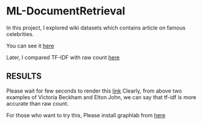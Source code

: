 # ML-DocumentRetrieval

In this project, I explored wiki datasets which contains article on famous celebrities.

You can see it [here](https://github.com/kakshay21/ML-DocumentRetrieval/blob/master/documentRetrieval.ipynb)

Later, I compared TF-IDF with raw count [here](https://github.com/kakshay21/ML-DocumentRetrieval/blob/master/documentRetrievalPractice.ipynb)
## RESULTS
Please wait for few seconds to render this [link](https://render.githubusercontent.com/view/ipynb?commit=6e14d951092ca8bb6e84826898a9402344a6167a&enc_url=68747470733a2f2f7261772e67697468756275736572636f6e74656e742e636f6d2f6b616b7368617932312f4d4c2d446f63756d656e7452657472696576616c2f366531346439353130393263613862623665383438323638393861393430323334346136313637612f646f63756d656e7452657472696576616c50726163746963652e6970796e62&nwo=kakshay21%2FML-DocumentRetrieval&path=documentRetrievalPractice.ipynb&repository_id=100374879&repository_type=Repository#Comparing-the-difference-in-clustering-with-tf-idf-than-to-raw-word-count)
Clearly, from above two examples of Victoria Beckham and Elton John, we can say that tf-idf is more accurate than raw count.

For those who want to try this, Please install graphlab from [here](https://turi.com/download/academic.html)
